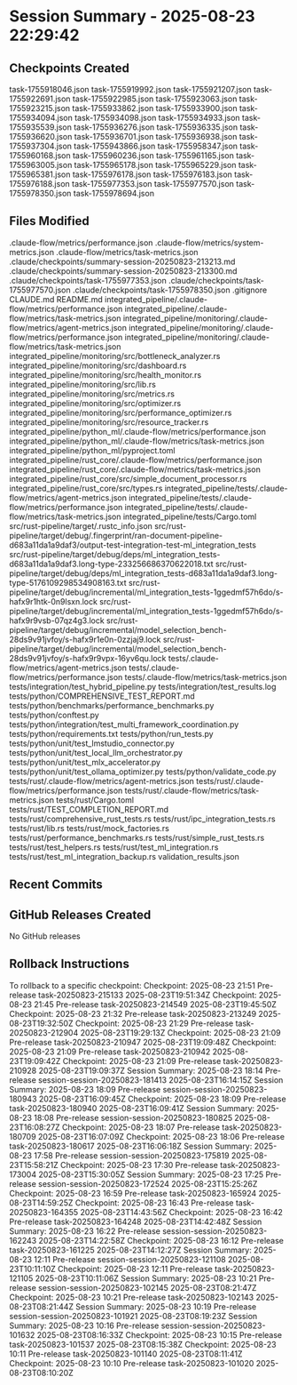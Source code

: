 # Session Summary - 2025-08-23 22:29:42

## Checkpoints Created
task-1755918046.json
task-1755919992.json
task-1755921207.json
task-1755922691.json
task-1755922985.json
task-1755923063.json
task-1755923215.json
task-1755933862.json
task-1755933900.json
task-1755934094.json
task-1755934098.json
task-1755934933.json
task-1755935539.json
task-1755936276.json
task-1755936335.json
task-1755936620.json
task-1755936701.json
task-1755936938.json
task-1755937304.json
task-1755943866.json
task-1755958347.json
task-1755960168.json
task-1755960236.json
task-1755961165.json
task-1755963005.json
task-1755965178.json
task-1755965229.json
task-1755965381.json
task-1755976178.json
task-1755976183.json
task-1755976188.json
task-1755977353.json
task-1755977570.json
task-1755978350.json
task-1755978694.json

## Files Modified
.claude-flow/metrics/performance.json
.claude-flow/metrics/system-metrics.json
.claude-flow/metrics/task-metrics.json
.claude/checkpoints/summary-session-20250823-213213.md
.claude/checkpoints/summary-session-20250823-213300.md
.claude/checkpoints/task-1755977353.json
.claude/checkpoints/task-1755977570.json
.claude/checkpoints/task-1755978350.json
.gitignore
CLAUDE.md
README.md
integrated_pipeline/.claude-flow/metrics/performance.json
integrated_pipeline/.claude-flow/metrics/task-metrics.json
integrated_pipeline/monitoring/.claude-flow/metrics/agent-metrics.json
integrated_pipeline/monitoring/.claude-flow/metrics/performance.json
integrated_pipeline/monitoring/.claude-flow/metrics/task-metrics.json
integrated_pipeline/monitoring/src/bottleneck_analyzer.rs
integrated_pipeline/monitoring/src/dashboard.rs
integrated_pipeline/monitoring/src/health_monitor.rs
integrated_pipeline/monitoring/src/lib.rs
integrated_pipeline/monitoring/src/metrics.rs
integrated_pipeline/monitoring/src/optimizer.rs
integrated_pipeline/monitoring/src/performance_optimizer.rs
integrated_pipeline/monitoring/src/resource_tracker.rs
integrated_pipeline/python_ml/.claude-flow/metrics/performance.json
integrated_pipeline/python_ml/.claude-flow/metrics/task-metrics.json
integrated_pipeline/python_ml/pyproject.toml
integrated_pipeline/rust_core/.claude-flow/metrics/performance.json
integrated_pipeline/rust_core/.claude-flow/metrics/task-metrics.json
integrated_pipeline/rust_core/src/simple_document_processor.rs
integrated_pipeline/rust_core/src/types.rs
integrated_pipeline/tests/.claude-flow/metrics/agent-metrics.json
integrated_pipeline/tests/.claude-flow/metrics/performance.json
integrated_pipeline/tests/.claude-flow/metrics/task-metrics.json
integrated_pipeline/tests/Cargo.toml
src/rust-pipeline/target/.rustc_info.json
src/rust-pipeline/target/debug/.fingerprint/ran-document-pipeline-d683a11da1a9daf3/output-test-integration-test-ml_integration_tests
src/rust-pipeline/target/debug/deps/ml_integration_tests-d683a11da1a9daf3.long-type-233256686370622018.txt
src/rust-pipeline/target/debug/deps/ml_integration_tests-d683a11da1a9daf3.long-type-5176109298534908163.txt
src/rust-pipeline/target/debug/incremental/ml_integration_tests-1ggedmf57h6do/s-hafx9r1htk-0n9lsxn.lock
src/rust-pipeline/target/debug/incremental/ml_integration_tests-1ggedmf57h6do/s-hafx9r9vsb-07qz4g3.lock
src/rust-pipeline/target/debug/incremental/model_selection_bench-28ds9v91jvfoy/s-hafx9r1e0n-0zzjaj9.lock
src/rust-pipeline/target/debug/incremental/model_selection_bench-28ds9v91jvfoy/s-hafx9r9vpx-16yv6qu.lock
tests/.claude-flow/metrics/agent-metrics.json
tests/.claude-flow/metrics/performance.json
tests/.claude-flow/metrics/task-metrics.json
tests/integration/test_hybrid_pipeline.py
tests/integration/test_results.log
tests/python/COMPREHENSIVE_TEST_REPORT.md
tests/python/benchmarks/performance_benchmarks.py
tests/python/conftest.py
tests/python/integration/test_multi_framework_coordination.py
tests/python/requirements.txt
tests/python/run_tests.py
tests/python/unit/test_lmstudio_connector.py
tests/python/unit/test_local_llm_orchestrator.py
tests/python/unit/test_mlx_accelerator.py
tests/python/unit/test_ollama_optimizer.py
tests/python/validate_code.py
tests/rust/.claude-flow/metrics/agent-metrics.json
tests/rust/.claude-flow/metrics/performance.json
tests/rust/.claude-flow/metrics/task-metrics.json
tests/rust/Cargo.toml
tests/rust/TEST_COMPLETION_REPORT.md
tests/rust/comprehensive_rust_tests.rs
tests/rust/ipc_integration_tests.rs
tests/rust/lib.rs
tests/rust/mock_factories.rs
tests/rust/performance_benchmarks.rs
tests/rust/simple_rust_tests.rs
tests/rust/test_helpers.rs
tests/rust/test_ml_integration.rs
tests/rust/test_ml_integration_backup.rs
validation_results.json

## Recent Commits


## GitHub Releases Created
No GitHub releases

## Rollback Instructions
To rollback to a specific checkpoint:
Checkpoint: 2025-08-23 21:51	Pre-release	task-20250823-215133	2025-08-23T19:51:34Z
Checkpoint: 2025-08-23 21:45	Pre-release	task-20250823-214549	2025-08-23T19:45:50Z
Checkpoint: 2025-08-23 21:32	Pre-release	task-20250823-213249	2025-08-23T19:32:50Z
Checkpoint: 2025-08-23 21:29	Pre-release	task-20250823-212904	2025-08-23T19:29:13Z
Checkpoint: 2025-08-23 21:09	Pre-release	task-20250823-210947	2025-08-23T19:09:48Z
Checkpoint: 2025-08-23 21:09	Pre-release	task-20250823-210942	2025-08-23T19:09:42Z
Checkpoint: 2025-08-23 21:09	Pre-release	task-20250823-210928	2025-08-23T19:09:37Z
Session Summary: 2025-08-23 18:14	Pre-release	session-session-20250823-181413	2025-08-23T16:14:15Z
Session Summary: 2025-08-23 18:09	Pre-release	session-session-20250823-180943	2025-08-23T16:09:45Z
Checkpoint: 2025-08-23 18:09	Pre-release	task-20250823-180940	2025-08-23T16:09:41Z
Session Summary: 2025-08-23 18:08	Pre-release	session-session-20250823-180825	2025-08-23T16:08:27Z
Checkpoint: 2025-08-23 18:07	Pre-release	task-20250823-180709	2025-08-23T16:07:09Z
Checkpoint: 2025-08-23 18:06	Pre-release	task-20250823-180617	2025-08-23T16:06:18Z
Session Summary: 2025-08-23 17:58	Pre-release	session-session-20250823-175819	2025-08-23T15:58:21Z
Checkpoint: 2025-08-23 17:30	Pre-release	task-20250823-173004	2025-08-23T15:30:05Z
Session Summary: 2025-08-23 17:25	Pre-release	session-session-20250823-172524	2025-08-23T15:25:26Z
Checkpoint: 2025-08-23 16:59	Pre-release	task-20250823-165924	2025-08-23T14:59:25Z
Checkpoint: 2025-08-23 16:43	Pre-release	task-20250823-164355	2025-08-23T14:43:56Z
Checkpoint: 2025-08-23 16:42	Pre-release	task-20250823-164248	2025-08-23T14:42:48Z
Session Summary: 2025-08-23 16:22	Pre-release	session-session-20250823-162243	2025-08-23T14:22:58Z
Checkpoint: 2025-08-23 16:12	Pre-release	task-20250823-161225	2025-08-23T14:12:27Z
Session Summary: 2025-08-23 12:11	Pre-release	session-session-20250823-121108	2025-08-23T10:11:10Z
Checkpoint: 2025-08-23 12:11	Pre-release	task-20250823-121105	2025-08-23T10:11:06Z
Session Summary: 2025-08-23 10:21	Pre-release	session-session-20250823-102145	2025-08-23T08:21:47Z
Checkpoint: 2025-08-23 10:21	Pre-release	task-20250823-102143	2025-08-23T08:21:44Z
Session Summary: 2025-08-23 10:19	Pre-release	session-session-20250823-101921	2025-08-23T08:19:23Z
Session Summary: 2025-08-23 10:16	Pre-release	session-session-20250823-101632	2025-08-23T08:16:33Z
Checkpoint: 2025-08-23 10:15	Pre-release	task-20250823-101537	2025-08-23T08:15:38Z
Checkpoint: 2025-08-23 10:11	Pre-release	task-20250823-101140	2025-08-23T08:11:41Z
Checkpoint: 2025-08-23 10:10	Pre-release	task-20250823-101020	2025-08-23T08:10:20Z
